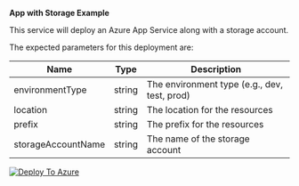 **App with Storage Example**

This service will deploy an Azure App Service along with a storage account.

The expected parameters for this deployment are:

| Name | Type | Description |
| --- | --- | --- |
| environmentType | string | The environment type (e.g., dev, test, prod) |
| location | string | The location for the resources |
| prefix | string | The prefix for the resources |
| storageAccountName | string | The name of the storage account |



[![Deploy To Azure](https://aka.ms/deploytoazurebutton)](https://portal.azure.com/#blade/Microsoft_Azure_CreateUIDef/CustomDeploymentBlade/uri/https%3A%2F%2Fraw.githubusercontent.com%2Fdanfsnet%2Fjhu-deployment%2Fmaster%2Fservices%2F1-app-with-storage%2Fazure-deploy.json/uiFormDefinitionUri/https%3A%2F%2Fraw.githubusercontent.com%2Fdanfsnet%2Fjhu-deployment%2Fmaster%2Fservices%2F1-app-with-storage%2FcreateUiDefinition.json)